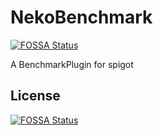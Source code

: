 # NekoBenchmark
[![FOSSA Status](https://app.fossa.io/api/projects/git%2Bgithub.com%2FNekokeCore%2FNekoBenchmark.svg?type=shield)](https://app.fossa.io/projects/git%2Bgithub.com%2FNekokeCore%2FNekoBenchmark?ref=badge_shield)

A BenchmarkPlugin for spigot


## License
[![FOSSA Status](https://app.fossa.io/api/projects/git%2Bgithub.com%2FNekokeCore%2FNekoBenchmark.svg?type=large)](https://app.fossa.io/projects/git%2Bgithub.com%2FNekokeCore%2FNekoBenchmark?ref=badge_large)